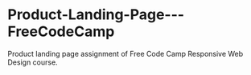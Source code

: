 # Product-Landing-Page---FreeCodeCamp
Product landing page assignment of Free Code Camp Responsive Web Design course.
